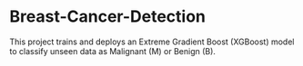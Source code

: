# Breast-Cancer-Detection
This project trains and deploys an Extreme Gradient Boost (XGBoost) model to classify unseen data as Malignant (M) or Benign (B).  
